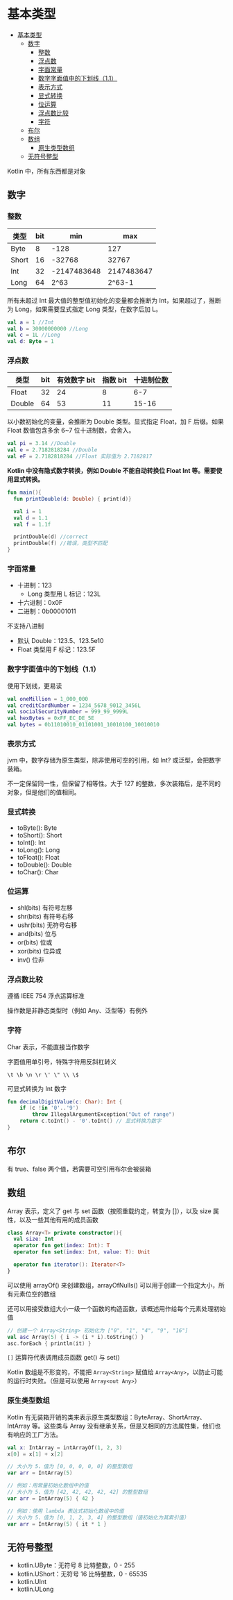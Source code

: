 # 基本类型

- [基本类型](#基本类型)
  - [数字](#数字)
    - [整数](#整数)
    - [浮点数](#浮点数)
    - [字面常量](#字面常量)
    - [数字字面值中的下划线（1.1）](#数字字面值中的下划线11)
    - [表示方式](#表示方式)
    - [显式转换](#显式转换)
    - [位运算](#位运算)
    - [浮点数比较](#浮点数比较)
    - [字符](#字符)
  - [布尔](#布尔)
  - [数组](#数组)
    - [原生类型数组](#原生类型数组)
  - [无符号整型](#无符号整型)

Kotlin 中，所有东西都是对象

## 数字

### 整数

| 类型  | bit | min         | max        |
| ----- | --- | ----------- | ---------- |
| Byte  | 8   | -128        | 127        |
| Short | 16  | -32768      | 32767      |
| Int   | 32  | -2147483648 | 2147483647 |
| Long  | 64  | 2^63        | 2^63-1     |

所有未超过 Int 最大值的整型值初始化的变量都会推断为 Int，如果超过了，推断为 Long，如果需要显式指定 Long 类型，在数字后加 L。

```kt
val a = 1 //Int
val b = 30000000000 //Long
val c = 1L //Long
val d: Byte = 1
```

### 浮点数

| 类型   | bit | 有效数字 bit | 指数 bit | 十进制位数 |
| ------ | --- | ------------ | -------- | ---------- |
| Float  | 32  | 24           | 8        | 6-7        |
| Double | 64  | 53           | 11       | 15-16      |

以小数初始化的变量，会推断为 Double 类型。显式指定 Float，加 F 后缀。如果 Float 数值包含多余 6~7 位十进制数，会舍入。

```kt
val pi = 3.14 //Double
val e = 2.7182818284 //Double
val eF = 2.7182818284 //Float 实际值为 2.7182817
```

**Kotlin 中没有隐式数字转换，例如 Double 不能自动转换位 Float Int 等。需要使用显式转换。**

```kt
fun main(){
  fun printDouble(d: Double) { print(d)}

  val i = 1
  val d = 1.1
  val f = 1.1f

  printDouble(d) //correct
  printDouble(f) //错误，类型不匹配
}
```

### 字面常量

- 十进制：123
  - Long 类型用 L 标记：123L
- 十六进制：0x0F
- 二进制：0b00001011

不支持八进制

- 默认 Double：123.5、123.5e10
- Float 类型用 F 标记：123.5F

### 数字字面值中的下划线（1.1）

使用下划线，更易读

```kt
val oneMillion = 1_000_000
val creditCardNumber = 1234_5678_9012_3456L
val socialSecurityNumber = 999_99_9999L
val hexBytes = 0xFF_EC_DE_5E
val bytes = 0b11010010_01101001_10010100_10010010
```

### 表示方式

jvm 中，数字存储为原生类型，除非使用可空的引用，如 Int? 或泛型，会把数字装箱。

不一定保留同一性，但保留了相等性。大于 127 的整数，多次装箱后，是不同的对象，但是他们的值相同。

### 显式转换

- toByte(): Byte
- toShort(): Short
- toInt(): Int
- toLong(): Long
- toFloat(): Float
- toDouble(): Double
- toChar(): Char

### 位运算

- shl(bits) 有符号左移
- shr(bits) 有符号右移
- ushr(bits) 无符号右移
- and(bits) 位与
- or(bits) 位或
- xor(bits) 位异或
- inv() 位非

### 浮点数比较

遵循 IEEE 754 浮点运算标准

操作数是非静态类型时（例如 Any、泛型等）有例外

### 字符

Char 表示，不能直接当作数字

字面值用单引号，特殊字符用反斜杠转义

`\t \b \n \r \' \" \\ \$`

可显式转换为 Int 数字

```kt
fun decimalDigitValue(c: Char): Int {
    if (c !in '0'..'9')
        throw IllegalArgumentException("Out of range")
    return c.toInt() - '0'.toInt() // 显式转换为数字
}
```

## 布尔

有 true、false 两个值，若需要可空引用布尔会被装箱

## 数组

Array 表示，定义了 get 与 set 函数（按照重载约定，转变为 []），以及 size 属性，以及一些其他有用的成员函数

```kt
class Array<T> private constructor(){
  val size: Int
  operator fun get(index: Int): T
  operator fun set(index: Int, value: T): Unit

  operator fun iterator(): Iterator<T>
}
```

可以使用 arrayOf() 来创建数组，arrayOfNulls() 可以用于创建一个指定大小，所有元素位空的数组

还可以用接受数组大小一级一个函数的构造函数，该概述用作给每个元素处理初始值

```kt
// 创建一个 Array<String> 初始化为 ["0", "1", "4", "9", "16"]
val asc Array(5) { i -> (i * i).toString() }
asc.forEach { println(it) }
```

`[]` 运算符代表调用成员函数 get() 与 set()

Kotlin 数组是不形变的，不能把 `Array<String>` 赋值给 `Array<Any>`，以防止可能的运行时失败。（但是可以使用 `Array<out Any>`）

### 原生类型数组

Kotlin 有无装箱开销的类来表示原生类型数组：ByteArray、ShortArray、IntArray 等。这些类与 Array 没有继承关系，但是又相同的方法属性集，他们也有响应的工厂方法。

```kt
val x: IntArray = intArrayOf(1, 2, 3)
x[0] = x[1] + x[2]

// 大小为 5、值为 [0, 0, 0, 0, 0] 的整型数组
var arr = IntArray(5)

// 例如：用常量初始化数组中的值
// 大小为 5、值为 [42, 42, 42, 42, 42] 的整型数组
var arr = IntArray(5) { 42 }

// 例如：使用 lambda 表达式初始化数组中的值
// 大小为 5、值为 [0, 1, 2, 3, 4] 的整型数组（值初始化为其索引值）
var arr = IntArray(5) { it * 1 }
```

## 无符号整型

- kotlin.UByte：无符号 8 比特整数，0 - 255
- kotlin.UShort：无符号 16 比特整数，0 - 65535
- kotlin.UInt
- kotlin.ULong

